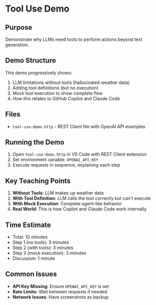 # Tool Use Demo

## Purpose
Demonstrate why LLMs need tools to perform actions beyond text generation.

## Demo Structure

This demo progressively shows:
1. LLM limitations without tools (hallucinated weather data)
2. Adding tool definitions (but no execution)
3. Mock tool execution to show complete flow
4. How this relates to GitHub Copilot and Claude Code

## Files

- `tool-use-demo.http` - REST Client file with OpenAI API examples

## Running the Demo

1. Open `tool-use-demo.http` in VS Code with REST Client extension
2. Set environment variable: `OPENAI_API_KEY`
3. Execute requests in sequence, explaining each step

## Key Teaching Points

1. **Without Tools**: LLM makes up weather data
2. **With Tool Definition**: LLM calls the tool correctly but can't execute
3. **With Mock Execution**: Complete agent-like behavior
4. **Real World**: This is how Copilot and Claude Code work internally

## Time Estimate

- Total: 10 minutes
- Step 1 (no tools): 3 minutes
- Step 2 (with tools): 3 minutes
- Step 3 (mock execution): 3 minutes
- Discussion: 1 minute

## Common Issues

- **API Key Missing**: Ensure `OPENAI_API_KEY` is set
- **Rate Limits**: Wait between requests if needed
- **Network Issues**: Have screenshots as backup